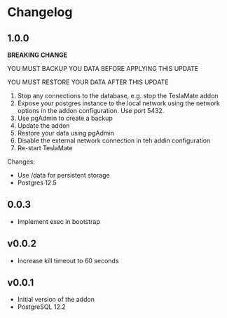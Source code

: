 # Changelog

## 1.0.0

**BREAKING CHANGE**

YOU MUST BACKUP YOU DATA BEFORE APPLYING THIS UPDATE

YOU MUST RESTORE YOUR DATA AFTER THIS UPDATE

1. Stop any connections to the database, e.g. stop the TeslaMate addon
2. Expose your postgres instance to the local network using the network options in the addon configuration. Use port 5432.
3. Use pgAdmin to create a backup
4. Update the addon
5. Restore your data using pgAdmin
6. Disable the external network connection in teh addin configuration
7. Re-start TeslaMate

Changes:

* Use /data for persistent storage
* Postgres 12.5

## 0.0.3

* Implement exec in bootstrap

## v0.0.2

* Increase kill timeout to 60 seconds

## v0.0.1

* Initial version of the addon
* PostgreSQL 12.2

